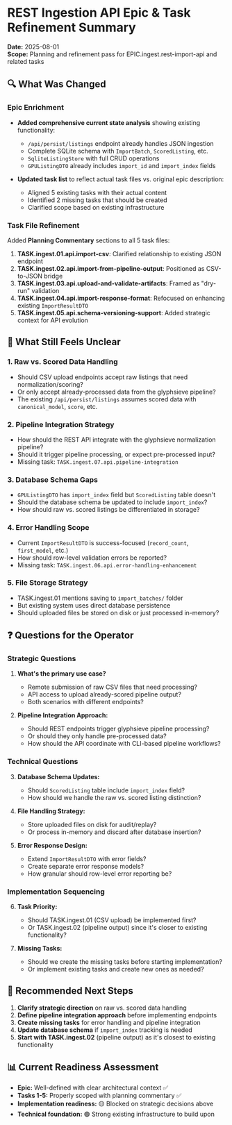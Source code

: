 # REST Ingestion API Epic & Task Refinement Summary

**Date:** 2025-08-01  
**Scope:** Planning and refinement pass for EPIC.ingest.rest-import-api and related tasks

## 🔍 What Was Changed

### Epic Enrichment
- **Added comprehensive current state analysis** showing existing functionality:
  - `/api/persist/listings` endpoint already handles JSON ingestion
  - Complete SQLite schema with `ImportBatch`, `ScoredListing`, etc.
  - `SqliteListingStore` with full CRUD operations
  - `GPUListingDTO` already includes `import_id` and `import_index` fields

- **Updated task list** to reflect actual task files vs. original epic description:
  - Aligned 5 existing tasks with their actual content
  - Identified 2 missing tasks that should be created
  - Clarified scope based on existing infrastructure

### Task File Refinement
Added **Planning Commentary** sections to all 5 task files:

1. **TASK.ingest.01.api.import-csv**: Clarified relationship to existing JSON endpoint
2. **TASK.ingest.02.api.import-from-pipeline-output**: Positioned as CSV-to-JSON bridge
3. **TASK.ingest.03.api.upload-and-validate-artifacts**: Framed as "dry-run" validation
4. **TASK.ingest.04.api.import-response-format**: Refocused on enhancing existing `ImportResultDTO`
5. **TASK.ingest.05.api.schema-versioning-support**: Added strategic context for API evolution

## 🤔 What Still Feels Unclear

### 1. **Raw vs. Scored Data Handling**
- Should CSV upload endpoints accept raw listings that need normalization/scoring?
- Or only accept already-processed data from the glyphsieve pipeline?
- The existing `/api/persist/listings` assumes scored data with `canonical_model`, `score`, etc.

### 2. **Pipeline Integration Strategy**
- How should the REST API integrate with the glyphsieve normalization pipeline?
- Should it trigger pipeline processing, or expect pre-processed input?
- Missing task: `TASK.ingest.07.api.pipeline-integration`

### 3. **Database Schema Gaps**
- `GPUListingDTO` has `import_index` field but `ScoredListing` table doesn't
- Should the database schema be updated to include `import_index`?
- How should raw vs. scored listings be differentiated in storage?

### 4. **Error Handling Scope**
- Current `ImportResultDTO` is success-focused (`record_count`, `first_model`, etc.)
- How should row-level validation errors be reported?
- Missing task: `TASK.ingest.06.api.error-handling-enhancement`

### 5. **File Storage Strategy**
- TASK.ingest.01 mentions saving to `import_batches/` folder
- But existing system uses direct database persistence
- Should uploaded files be stored on disk or just processed in-memory?

## ❓ Questions for the Operator

### Strategic Questions
1. **What's the primary use case?** 
   - Remote submission of raw CSV files that need processing?
   - API access to upload already-scored pipeline output?
   - Both scenarios with different endpoints?

2. **Pipeline Integration Approach:**
   - Should REST endpoints trigger glyphsieve pipeline processing?
   - Or should they only handle pre-processed data?
   - How should the API coordinate with CLI-based pipeline workflows?

### Technical Questions
3. **Database Schema Updates:**
   - Should `ScoredListing` table include `import_index` field?
   - How should we handle the raw vs. scored listing distinction?

4. **File Handling Strategy:**
   - Store uploaded files on disk for audit/replay?
   - Or process in-memory and discard after database insertion?

5. **Error Response Design:**
   - Extend `ImportResultDTO` with error fields?
   - Create separate error response models?
   - How granular should row-level error reporting be?

### Implementation Sequencing
6. **Task Priority:**
   - Should TASK.ingest.01 (CSV upload) be implemented first?
   - Or TASK.ingest.02 (pipeline output) since it's closer to existing functionality?

7. **Missing Tasks:**
   - Should we create the missing tasks before starting implementation?
   - Or implement existing tasks and create new ones as needed?

## 🎯 Recommended Next Steps

1. **Clarify strategic direction** on raw vs. scored data handling
2. **Define pipeline integration approach** before implementing endpoints
3. **Create missing tasks** for error handling and pipeline integration
4. **Update database schema** if `import_index` tracking is needed
5. **Start with TASK.ingest.02** (pipeline output) as it's closest to existing functionality

## 📊 Current Readiness Assessment

- **Epic:** Well-defined with clear architectural context ✅
- **Tasks 1-5:** Properly scoped with planning commentary ✅
- **Implementation readiness:** 🟡 Blocked on strategic decisions above
- **Technical foundation:** 🟢 Strong existing infrastructure to build upon